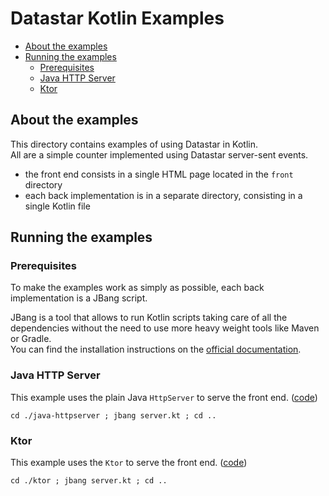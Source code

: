 # Datastar Kotlin Examples

* [About the examples](#about-the-examples)
* [Running the examples](#running-the-examples)
    * [Prerequisites](#prerequisites)
    * [Java HTTP Server](#java-http-server)
    * [Ktor](#ktor)

## About the examples

This directory contains examples of using Datastar in Kotlin.  
All are a simple counter implemented using Datastar server-sent events.

- the front end consists in a single HTML page located in the `front` directory
- each back implementation is in a separate directory, consisting in a single Kotlin file

## Running the examples

### Prerequisites

To make the examples work as simply as possible, each back implementation is a JBang script.

JBang is a tool that allows to run Kotlin scripts taking care of all the dependencies without the need to use more heavy weight tools like Maven or Gradle.  
You can find the installation instructions on the [official documentation](https://www.jbang.dev/documentation/jbang/latest/installation.html).

### Java HTTP Server

This example uses the plain Java `HttpServer` to serve the front end. ([code](java-httpserver/server.kt))

```shell
cd ./java-httpserver ; jbang server.kt ; cd ..
```

### Ktor

This example uses the `Ktor` to serve the front end. ([code](ktor/server.kt))

```shell
cd ./ktor ; jbang server.kt ; cd ..
```
